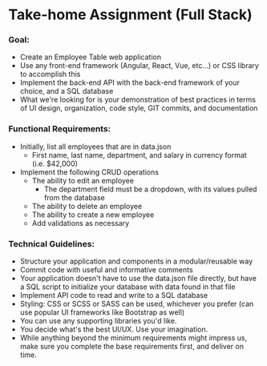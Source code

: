 # Take-home Assignment (Full Stack) #

### Goal: ###
* Create an Employee Table web application
* Use any front-end framework (Angular, React, Vue, etc...) or CSS library to accomplish this
* Implement the back-end API with the back-end framework of your choice, and a SQL database
* What we're looking for is your demonstration of best practices in terms of UI design, organization, code style, GIT commits, and documentation

### Functional Requirements: ###
* Initially, list all employees that are in data.json
    * First name, last name, department, and salary in currency format (i.e. $42,000)
* Implement the following CRUD operations
    * The ability to edit an employee
        * The department field must be a dropdown, with its values pulled from the database
    * The ability to delete an employee
    * The ability to create a new employee
    * Add validations as necessary

### Technical Guidelines: ###
* Structure your application and components in a modular/reusable way
* Commit code with useful and informative comments
* Your application doesn't have to use the data.json file directly, but have a SQL script to initialize your database with data found in that file
* Implement API code to read and write to a SQL database
* Styling: CSS or SCSS or SASS can be used, whichever you prefer (can use popular UI frameworks like Bootstrap as well)
* You can use any supporting libraries you'd like.
* You decide what's the best UI/UX. Use your imagination.
* While anything beyond the minimum requirements might impress us, make sure you complete the base requirements first, and deliver on time.